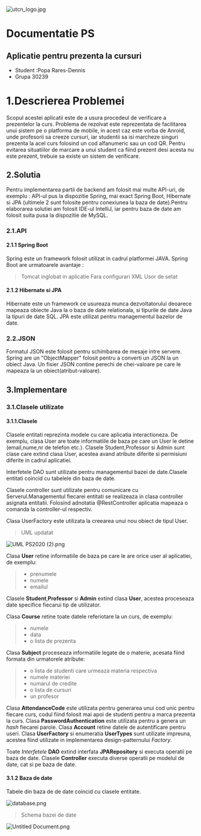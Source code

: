 ![utcn_logo.jpg](https://www.dropbox.com/s/jp4ec7zvbyr4rsz/utcn_logo.jpg?dl=0&raw=1)


# Documentatie PS

## Aplicatie pentru prezenta la cursuri 
  - Student :Popa Rares-Dennis 
  - Grupa 30239

# 1.Descrierea Problemei

Scopul acestei aplicatii este de a usura procedeul de verificare a prezentelor la curs.
Problema de rezolvat este reprezentata de facilitarea unui sistem pe o platforma de mobile, in acest caz este vorba de Anroid, unde profesorii sa creeze cursuri, iar studentii sa isi marcheze singuri prezenta la acel curs folosind un cod alfanumeric sau un cod QR.
Pentru evitarea situatiilor de marcare a unui student ca fiind prezent desi acesta nu este prezent, trebuie sa existe un sistem de verificare.

## 2.Solutia 

Pentru implementarea partii de backend am folosit mai multe API-uri, de exemplu : API-ul pus la dispozitie Spring, mai exact Spring Boot, Hibernate si JPA (ultimele 2 sunt folosite pentru conexiunea la baza de date).Pentru elaborarea solutiei am folosit IDE-ul IntelliJ, iar pentru baza de date am folosit suita pusa la dispozitie de MySQL.  

### 2.1.API 

#### 2.1.1 Spring Boot 

Spring este un framework folosit utilizat in cadrul platformei JAVA. Spring Boot are urmatoarele avantaje : 
> Tomcat inglobat in aplicatie 
> Fara configurari XML 
> Usor de setat 

#### 2.1.2 Hibernate si JPA
Hibernate este un framework ce usureaza munca dezvoltatorului deoarece mapeaza obiecte Java la o baza de date relationala, si tipurile de date Java la tipuri de date SQL. 
JPA este utilizat pentru managementul bazelor de date.

### 2.2.JSON  
Formatul JSON este folosit pentru schimbarea de mesaje intre servere. Spring are un  "ObjectMapper" folosit pentru a converti un JSON la un obiect Java. Un fisier JSON contine perechi de chei-valoare pe care le mapeaza la un obiect(atribut-valoare). 

## 3.Implementare 

### 3.1.Clasele utilizate 
#### 3.1.1.Clasele 
Clasele entitati reprezinta modele cu care aplicatia interactioneza. De exemplu, clasa User are toate informatiile de baza pe care un User le detine (email,nume,nr de telefon etc.). Clasele Student,Professor si Admin sunt clase care extind clasa User, acestea avand atribute diferite si permisiuni diferite in cadrul aplicatiei.  

Interfetele DAO sunt utilizate pentru managementul bazei de date.Clasele entitati coincid cu tabelele din baza de date.  

Clasele controller sunt utilizate pentru comunicare cu Serverul.Managementul fiecarei entitati se realizeaza in clasa controller asignata entitatii. Folosind adnotatia @RestController aplicatia mapeaza o comanda la controller-ul respectiv.  

Clasa UserFactory este utilizata la creearea unui nou obiect de tipul User.
> UML updatat 

![UML PS2020 (2).png](https://www.dropbox.com/s/l6b8jji9uxqdxt5/UML%20PS2020%20%282%29.png?dl=0&raw=1)

Clasa **User** retine informatiile de baza pe care le are orice user al aplicatiei, de exemplu:
>- prenumele 
>- numele 
>- emailul 

Clasele **Student**,**Professor** si **Admin** extind clasa **User**, acestea proceseaza date specifice fiecarui tip de utilizator. 

Clasa **Course** retine toate datele referiotare la un curs, de exemplu: 
>- numele 
>- data 
>- o lista de prezenta 

Clasa **Subject** proceseaza informatiile legate de o materie, acesata fiind formata din urmatorele atribute: 
>- o lista de studenti care urmeaza materia respectiva 
>- numele materiei 
>- numarul de credite 
>- o lista de cursuri 
>- un profesor 

Clasa **AttendanceCode** este utilizata pentru generarea unui cod unic pentru fiecare curs, codul fiind folosit mai apoi de studenti pentru a marca prezenta la curs. 
Clasa **PasswordAuthentication** este utilizata pentru a genera un *hash* fiecarei parole. 
Clasa **Account** retine datele de autentificare pentru useri. 
Clasa **UserFactory** si enumeratia **UserTypes** sunt utilizate impreuna, acestea fiind utilizate in implementarea design-patternului *Factory*. 

Toate *Interfetele* **DAO** extind interfata **JPARepository** si executa operatii pe baza de date. 
Clasele **Controller** executa diverse operatii pe modelul de date, cat si pe baza de date.



#### 3.1.2 Baza de date 
 
 Tabele din baza de de date coincid cu clasele entitate. 
 
 ![database.png](https://www.dropbox.com/s/g4etfxe5fytang2/database.png?dl=0&raw=1) 
 
 > Schema bazei de date 
 
 ![Untitled Document.png](https://www.dropbox.com/s/kk4xisjtkn9edmj/Untitled%20Document.png?dl=0&raw=1)


